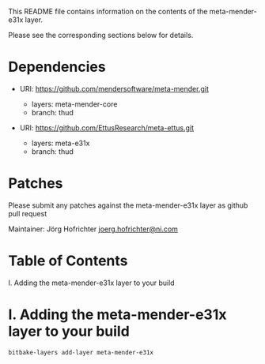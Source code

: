 This README file contains information on the contents of the meta-mender-e31x layer.

Please see the corresponding sections below for details.

Dependencies
============

- URI: https://github.com/mendersoftware/meta-mender.git
  - layers: meta-mender-core
  - branch: thud

- URI: https://github.com/EttusResearch/meta-ettus.git
  - layers: meta-e31x
  - branch: thud

Patches
=======

Please submit any patches against the meta-mender-e31x layer as github pull request

Maintainer: Jörg Hofrichter <joerg.hofrichter@ni.com>

Table of Contents
=================

  I. Adding the meta-mender-e31x layer to your build

I. Adding the meta-mender-e31x layer to your build
=================================================

    bitbake-layers add-layer meta-mender-e31x

